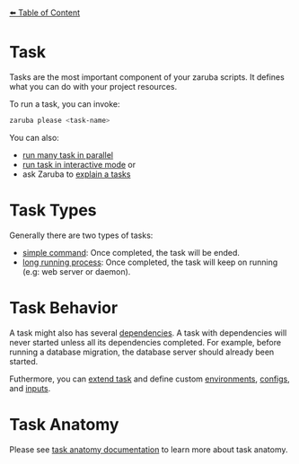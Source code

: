 [⬅️ Table of Content](../../../README.md)

# Task

Tasks are the most important component of your zaruba scripts. It defines what you can do with your project resources.

To run a task, you can invoke:

```bash
zaruba please <task-name>
```

You can also:

* [run many task in parallel](../../README.md#run-many-tasks-in-parallel)
* [run task in interactive mode](../../README.md#run-tasks-in-interactive-mode) or
* ask Zaruba to [explain a tasks](../../README.md#explain-a-task)

# Task Types

Generally there are two types of tasks:

* [simple command](simple-command.md): Once completed, the task will be ended.
* [long running process](long-running-process.md): Once completed, the task will keep on running (e.g: web server or daemon).

# Task Behavior

A task might also has several [dependencies](define-task-dependies.md). A task with dependencies will never started unless all its dependencies completed. For example, before running a database migration, the database server should already been started.

Futhermore, you can [extend task](extend-task.md) and define custom [environments](task-envs/README.md), [configs](task-configs/README.md), and [inputs](task-inputs.md).

# Task Anatomy

Please see [task anatomy documentation](task-anatomy.md) to learn more about task anatomy.